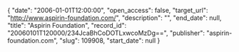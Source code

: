 {
  "date": "2006-01-01T12:00:00", 
  "open_access": false, 
  "target_url": "http://www.aspirin-foundation.com/", 
  "description": "", 
  "end_date": null, 
  "title": "Aspirin Foundation", 
  "record_id": "20060101T120000/234JcaBhCoDOTLxwcoMzDg==", 
  "publisher": "aspirin-foundation.com", 
  "slug": 109908, 
  "start_date": null
}

